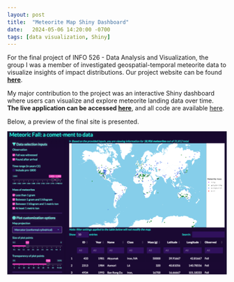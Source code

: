 ```yaml
---
layout: post
title:  "Meteorite Map Shiny Dashboard"
date:   2024-05-06 14:20:00 -0700
tags: [data visualization, Shiny]
---
```


For the final project of INFO 526 - Data Analysis and Visualization, the group I was a member of investigated geospatial-temporal meteorite data to visualize insights of impact distributions. Our project website can be found <b><a href = "https://info-526-s24.github.io/project-final-VizWizards/" target="_blank" rel="noopener noreferrer">here</a></b>.

My major contribution to the project was an interactive Shiny dashboard where users can visualize and explore meteorite landing data over time. <b>The live application can be accessed <a href = "https://gmcginnis.shinyapps.io/MeteoriteMap/" target="_blank" rel="noopener noreferrer">here</a></b>, and all code are available <a href = "https://github.com/INFO-526-S24/project-final-VizWizards/blob/main/shiny_meteorites/app.R" target="_blank" rel="noopener noreferrer">here</a>.

Below, a preview of the final site is presented.

![May 2024 meteorite site](/assets/visualizations/2024-05-meteorite.png)